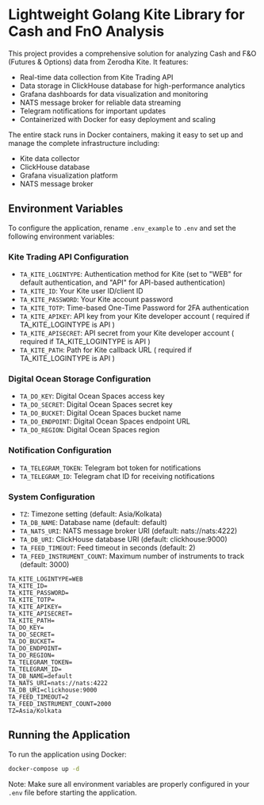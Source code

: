 # Lightweight Golang Kite Library for Cash and FnO Analysis

This project provides a comprehensive solution for analyzing Cash and F&O (Futures & Options) data from Zerodha Kite. It features:

- Real-time data collection from Kite Trading API
- Data storage in ClickHouse database for high-performance analytics
- Grafana dashboards for data visualization and monitoring
- NATS message broker for reliable data streaming
- Telegram notifications for important updates
- Containerized with Docker for easy deployment and scaling

The entire stack runs in Docker containers, making it easy to set up and manage the complete infrastructure including:

- Kite data collector
- ClickHouse database
- Grafana visualization platform
- NATS message broker

## Environment Variables

To configure the application, rename `.env_example` to `.env` and set the following environment variables:

### Kite Trading API Configuration

- `TA_KITE_LOGINTYPE`: Authentication method for Kite (set to "WEB" for default authentication, and "API" for API-based authentication)
- `TA_KITE_ID`: Your Kite user ID/client ID
- `TA_KITE_PASSWORD`: Your Kite account password
- `TA_KITE_TOTP`: Time-based One-Time Password for 2FA authentication
- `TA_KITE_APIKEY`: API key from your Kite developer account ( required if TA_KITE_LOGINTYPE is API )
- `TA_KITE_APISECRET`: API secret from your Kite developer account ( required if TA_KITE_LOGINTYPE is API )
- `TA_KITE_PATH`: Path for Kite callback URL ( required if TA_KITE_LOGINTYPE is API )

### Digital Ocean Storage Configuration

- `TA_DO_KEY`: Digital Ocean Spaces access key
- `TA_DO_SECRET`: Digital Ocean Spaces secret key
- `TA_DO_BUCKET`: Digital Ocean Spaces bucket name
- `TA_DO_ENDPOINT`: Digital Ocean Spaces endpoint URL
- `TA_DO_REGION`: Digital Ocean Spaces region

### Notification Configuration

- `TA_TELEGRAM_TOKEN`: Telegram bot token for notifications
- `TA_TELEGRAM_ID`: Telegram chat ID for receiving notifications

### System Configuration

- `TZ`: Timezone setting (default: Asia/Kolkata)
- `TA_DB_NAME`: Database name (default: default)
- `TA_NATS_URI`: NATS message broker URI (default: nats://nats:4222)
- `TA_DB_URI`: ClickHouse database URI (default: clickhouse:9000)
- `TA_FEED_TIMEOUT`: Feed timeout in seconds (default: 2)
- `TA_FEED_INSTRUMENT_COUNT`: Maximum number of instruments to track (default: 3000)

```env
TA_KITE_LOGINTYPE=WEB
TA_KITE_ID=
TA_KITE_PASSWORD=
TA_KITE_TOTP=
TA_KITE_APIKEY=
TA_KITE_APISECRET=
TA_KITE_PATH=
TA_DO_KEY=
TA_DO_SECRET=
TA_DO_BUCKET=
TA_DO_ENDPOINT=
TA_DO_REGION=
TA_TELEGRAM_TOKEN=
TA_TELEGRAM_ID=
TA_DB_NAME=default
TA_NATS_URI=nats://nats:4222
TA_DB_URI=clickhouse:9000
TA_FEED_TIMEOUT=2
TA_FEED_INSTRUMENT_COUNT=2000
TZ=Asia/Kolkata
```

## Running the Application

To run the application using Docker:

```bash
docker-compose up -d
```

Note: Make sure all environment variables are properly configured in your `.env` file before starting the application.
